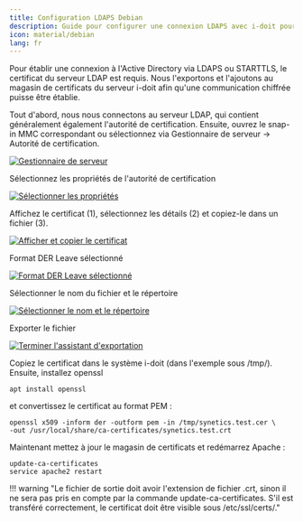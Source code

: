 ```yaml
---
title: Configuration LDAPS Debian
description: Guide pour configurer une connexion LDAPS avec i-doit pour debian
icon: material/debian
lang: fr
---
```


Pour établir une connexion à l'Active Directory via LDAPS ou STARTTLS, le certificat du serveur LDAP est requis.
Nous l'exportons et l'ajoutons au magasin de certificats du serveur i-doit afin qu'une communication chiffrée puisse être établie.

Tout d'abord, nous nous connectons au serveur LDAP, qui contient généralement également l'autorité de certification.
Ensuite, ouvrez le snap-in MMC correspondant ou sélectionnez via Gestionnaire de serveur -> Autorité de certification.

[![Gestionnaire de serveur](../../assets/images/en/automation-and-integration/ldap/ldap-tls/ldap-tls-1.png)](../../assets/images/en/automation-and-integration/ldap/ldap-tls/ldap-tls-1.png)

Sélectionnez les propriétés de l'autorité de certification

[![Sélectionner les propriétés](../../assets/images/en/automation-and-integration/ldap/ldap-tls/ldap-tls-2.png)](../../assets/images/en/automation-and-integration/ldap/ldap-tls/ldap-tls-2.png)

Affichez le certificat (1), sélectionnez les détails (2) et copiez-le dans un fichier (3).


[![Afficher et copier le certificat](../../assets/images/en/automation-and-integration/ldap/ldap-tls/ldap-tls-3.png)](../../assets/images/en/automation-and-integration/ldap/ldap-tls/ldap-tls-3.png)

Format DER Leave sélectionné

[![Format DER Leave sélectionné](../../assets/images/en/automation-and-integration/ldap/ldap-tls/ldap-tls-4.png)](../../assets/images/en/automation-and-integration/ldap/ldap-tls/ldap-tls-4.png)

Sélectionner le nom du fichier et le répertoire

[![Sélectionner le nom et le répertoire](../../assets/images/en/automation-and-integration/ldap/ldap-tls/ldap-tls-5.png)](../../assets/images/en/automation-and-integration/ldap/ldap-tls/ldap-tls-5.png)

Exporter le fichier

[![Terminer l'assistant d'exportation](../../assets/images/en/automation-and-integration/ldap/ldap-tls/ldap-tls-6.png)](../../assets/images/en/automation-and-integration/ldap/ldap-tls/ldap-tls-6.png)

Copiez le certificat dans le système i-doit (dans l'exemple sous /tmp/). Ensuite, installez openssl

```shell
apt install openssl
```

et convertissez le certificat au format PEM :

```shell
openssl x509 -inform der -outform pem -in /tmp/synetics.test.cer \
-out /usr/local/share/ca-certificates/synetics.test.crt
```

Maintenant mettez à jour le magasin de certificats et redémarrez Apache :

```shell
update-ca-certificates
service apache2 restart
```

!!! warning "Le fichier de sortie doit avoir l'extension de fichier .crt, sinon il ne sera pas pris en compte par la commande update-ca-certificates. S'il est transféré correctement, le certificat doit être visible sous /etc/ssl/certs/."
